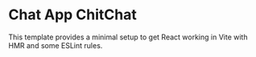 # Chat App ChitChat

This template provides a minimal setup to get React working in Vite with HMR and some ESLint rules.

